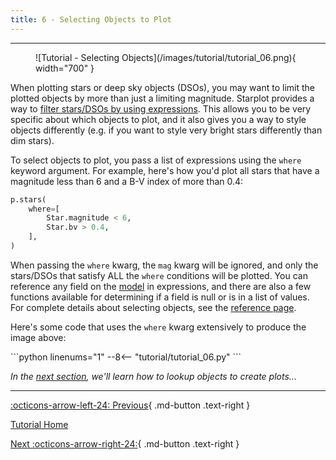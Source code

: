 ```yaml
---
title: 6 - Selecting Objects to Plot
---
```


---

<figure markdown="span">
  ![Tutorial - Selecting Objects](/images/tutorial/tutorial_06.png){ width="700" }
</figure>

When plotting stars or deep sky objects (DSOs), you may want to limit the plotted objects by more than just a limiting magnitude. Starplot provides a way to [filter stars/DSOs by using expressions](/reference-selecting-objects/). This allows you to be very specific about which objects to plot, and it also gives you a way to style objects differently (e.g. if you want to style very bright stars differently than dim stars).

To select objects to plot, you pass a list of expressions using the `where` keyword argument. For example, here's how you'd plot all stars that have a magnitude less than 6 and a B-V index of more than 0.4:

```python
p.stars(
    where=[
        Star.magnitude < 6,
        Star.bv > 0.4,
    ],
)
```
When passing the `where` kwarg, the `mag` kwarg will be ignored, and only the stars/DSOs that satisfy ALL the `where` conditions will be plotted. You can reference any field on the [model](http://localhost:8000/reference-models/) in expressions, and there are also a few functions available for determining if a field is null or is in a list of values. For complete details about selecting objects, see the [reference page](/reference-selecting-objects/).

Here's some code that uses the `where` kwarg extensively to produce the image above:
<div class="tutorial" markdown>
```python linenums="1"
--8<-- "tutorial/tutorial_06.py"
```
</div>

*In the [next section](07.md), we'll learn how to lookup objects to create plots...*

---
<div class="flex-space-between" markdown>

[:octicons-arrow-left-24: Previous](05.md){ .md-button .text-right }

[Tutorial Home](/tutorial)

[Next :octicons-arrow-right-24:](07.md){ .md-button .text-right }

</div>
